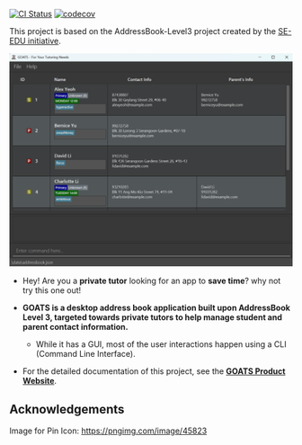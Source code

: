[![CI Status](https://github.com/AY2425S1-CS2103T-T09-4/tp/workflows/Java%20CI/badge.svg)](https://github.com/AY2425S1-CS2103T-T09-4/tp/actions)
[![codecov](https://codecov.io/gh/AY2425S1-CS2103T-T09-4/tp/graph/badge.svg?token=7VC39YTFIK)](https://codecov.io/gh/AY2425S1-CS2103T-T09-4/tp)

This project is based on the AddressBook-Level3 project created by the [SE-EDU initiative](https://se-education.org).

![Ui](docs/images/Ui.png)

* Hey! Are you a **private tutor** looking for an app to **save time**? why not try this one out!

* **GOATS is a desktop address book application built upon AddressBook Level 3, targeted towards private tutors to help manage student and parent contact information.**<br>
  * While it has a GUI, most of the user interactions happen using a CLI (Command Line Interface).

* For the detailed documentation of this project, see the **[GOATS Product Website](https://ay2425s1-cs2103t-t09-4.github.io/tp/)**.

## Acknowledgements

Image for Pin Icon: https://pngimg.com/image/45823

